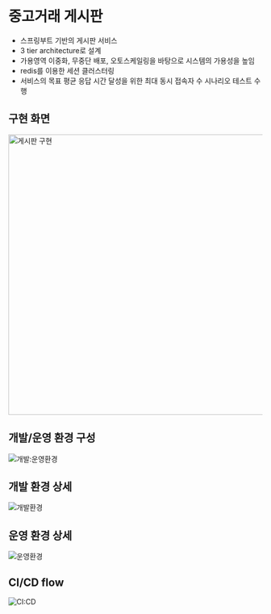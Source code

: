 # 중고거래 게시판
* 스프링부트 기반의 게시판 서비스
* 3 tier architecture로 설계
* 가용영역 이중화, 무중단 배포, 오토스케일링을 바탕으로 시스템의 가용성을 높임
* redis를 이용한 세션 클러스터링
* 서비스의 목표 평균 응답 시간 달성을 위한 최대 동시 접속자 수 시나리오 테스트 수행

## 구현 화면
<img width="556" alt="게시판 구현" src="https://user-images.githubusercontent.com/33826145/160826484-f26f733b-3b2f-4cd3-a16c-b46025ef8ea2.png">

## 개발/운영 환경 구성
![개발:운영환경](https://user-images.githubusercontent.com/33826145/160827428-07ba9da5-3b33-45f0-aa1f-30eb4002a73b.jpg)

## 개발 환경 상세
![개발환경](https://user-images.githubusercontent.com/33826145/160827442-f20fa145-7f2a-43c7-bc90-44c8cbf1b317.jpg)

## 운영 환경 상세
![운영환경](https://user-images.githubusercontent.com/33826145/160827464-a2f595ea-eb70-4e77-b634-59bb791b21bc.jpg)

## CI/CD flow
![CI:CD](https://user-images.githubusercontent.com/33826145/160827476-c630f457-8275-4c7d-b4bb-fd0f2ecaed59.jpg)
